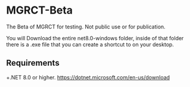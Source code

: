 # MGRCT-Beta
The Beta of MGRCT for testing. Not public use or for publication. 

You will Download the entire net8.0-windows folder, inside of that folder there is a .exe file that you can create a shortcut to on your desktop. 

Requirements
------------
+.NET 8.0 or higher. 
https://dotnet.microsoft.com/en-us/download

